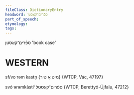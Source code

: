 ```yaml
---
fileClass: DictionaryEntry
headword: ספֿרים־קאַסטן
part_of_speech: 
etymology: 
tags: 
---
```

ספֿרים־קאַסטן
'book case'

WESTERN
========

sf/voˑrəm kastn̩ {מיט אַ טיר} {WTCP, Vác, 47197}

svóˑərəmkàstlʲ ספֿרים־קעסטל {WTCP, Berettyó-Újfalu, 47212}
